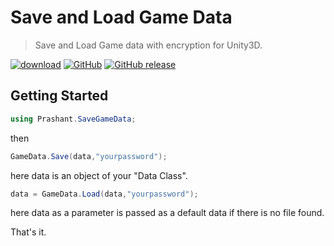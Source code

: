 # Save and Load Game Data
> Save and Load Game data with encryption for Unity3D.

[![download](https://img.shields.io/badge/download-package-blue.svg)](https://github.com/prashant-singh/SaveGameData/releases)
[![GitHub](https://img.shields.io/github/license/mashape/apistatus.svg?style=popout)](https://github.com/prashant-singh/SaveGameData/blob/master/LICENSE)
[![GitHub release](https://img.shields.io/github/release/prashant-singh/my-scene-manager/all.svg)](https://github.com/prashant-singh/SaveGameData/releases)

## Getting Started

```csharp
using Prashant.SaveGameData;
```
then

```csharp
GameData.Save(data,"yourpassword");
```
here data is an object of your "Data Class".

```csharp
data = GameData.Load(data,"yourpassword");
```
here data as a parameter is passed as a default data if there is no file found.

That's it.

